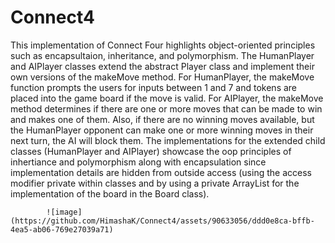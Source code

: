 # Connect4
This implementation of Connect Four highlights object-oriented principles such as encapsultaion, inheritance, and polymorphism. The HumanPlayer and AIPlayer classes extend the abstract Player class and implement their own versions of the makeMove method. For HumanPlayer, the makeMove function prompts the users for inputs between 1 and 7 and tokens are placed into the game board if the move is valid. For AIPlayer, the makeMove method determines if there are one or more moves that can be made to win and makes one of them. Also, if there are no winning moves available, but the HumanPlayer opponent can make one or more winning moves in their next turn, the AI will block them. The implementations for the extended child classes (HumanPlayer and AIPlayer) showcase the oop principles of inhertiance and polymorphism along with encapsulation since implementation details are hidden from outside access (using the access modifier private within classes and by using a private ArrayList for the implementation of the board in the Board class). 

            ![image](https://github.com/HimashaK/Connect4/assets/90633056/ddd0e8ca-bffb-4ea5-ab06-769e27039a71)
